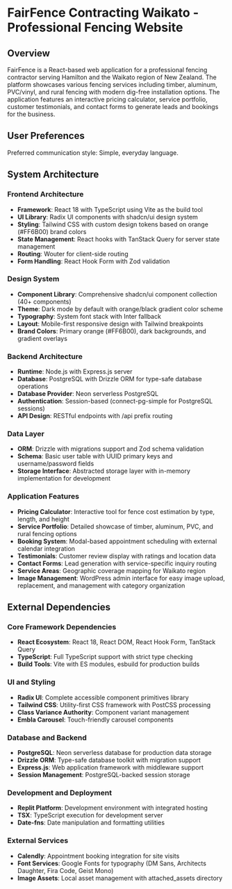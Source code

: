 # FairFence Contracting Waikato - Professional Fencing Website

## Overview

FairFence is a React-based web application for a professional fencing contractor serving Hamilton and the Waikato region of New Zealand. The platform showcases various fencing services including timber, aluminum, PVC/vinyl, and rural fencing with modern dig-free installation options. The application features an interactive pricing calculator, service portfolio, customer testimonials, and contact forms to generate leads and bookings for the business.

## User Preferences

Preferred communication style: Simple, everyday language.

## System Architecture

### Frontend Architecture
- **Framework**: React 18 with TypeScript using Vite as the build tool
- **UI Library**: Radix UI components with shadcn/ui design system
- **Styling**: Tailwind CSS with custom design tokens based on orange (#FF6B00) brand colors
- **State Management**: React hooks with TanStack Query for server state management
- **Routing**: Wouter for client-side routing
- **Form Handling**: React Hook Form with Zod validation

### Design System
- **Component Library**: Comprehensive shadcn/ui component collection (40+ components)
- **Theme**: Dark mode by default with orange/black gradient color scheme
- **Typography**: System font stack with Inter fallback
- **Layout**: Mobile-first responsive design with Tailwind breakpoints
- **Brand Colors**: Primary orange (#FF6B00), dark backgrounds, and gradient overlays

### Backend Architecture
- **Runtime**: Node.js with Express.js server
- **Database**: PostgreSQL with Drizzle ORM for type-safe database operations
- **Database Provider**: Neon serverless PostgreSQL
- **Authentication**: Session-based (connect-pg-simple for PostgreSQL sessions)
- **API Design**: RESTful endpoints with /api prefix routing

### Data Layer
- **ORM**: Drizzle with migrations support and Zod schema validation
- **Schema**: Basic user table with UUID primary keys and username/password fields
- **Storage Interface**: Abstracted storage layer with in-memory implementation for development

### Application Features
- **Pricing Calculator**: Interactive tool for fence cost estimation by type, length, and height
- **Service Portfolio**: Detailed showcase of timber, aluminum, PVC, and rural fencing options
- **Booking System**: Modal-based appointment scheduling with external calendar integration
- **Testimonials**: Customer review display with ratings and location data
- **Contact Forms**: Lead generation with service-specific inquiry routing
- **Service Areas**: Geographic coverage mapping for Waikato region
- **Image Management**: WordPress admin interface for easy image upload, replacement, and management with category organization

## External Dependencies

### Core Framework Dependencies
- **React Ecosystem**: React 18, React DOM, React Hook Form, TanStack Query
- **TypeScript**: Full TypeScript support with strict type checking
- **Build Tools**: Vite with ES modules, esbuild for production builds

### UI and Styling
- **Radix UI**: Complete accessible component primitives library
- **Tailwind CSS**: Utility-first CSS framework with PostCSS processing
- **Class Variance Authority**: Component variant management
- **Embla Carousel**: Touch-friendly carousel components

### Database and Backend
- **PostgreSQL**: Neon serverless database for production data storage
- **Drizzle ORM**: Type-safe database toolkit with migration support
- **Express.js**: Web application framework with middleware support
- **Session Management**: PostgreSQL-backed session storage

### Development and Deployment
- **Replit Platform**: Development environment with integrated hosting
- **TSX**: TypeScript execution for development server
- **Date-fns**: Date manipulation and formatting utilities

### External Services
- **Calendly**: Appointment booking integration for site visits
- **Font Services**: Google Fonts for typography (DM Sans, Architects Daughter, Fira Code, Geist Mono)
- **Image Assets**: Local asset management with attached_assets directory